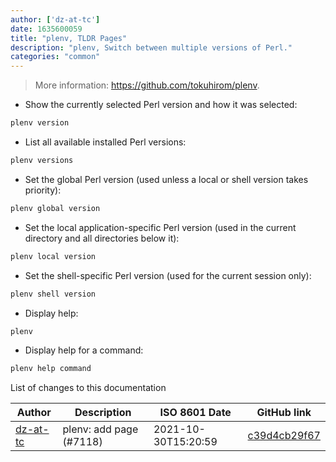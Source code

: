 ```yaml
---
author: ['dz-at-tc']
date: 1635600059
title: "plenv, TLDR Pages"
description: "plenv, Switch between multiple versions of Perl."
categories: "common"
---
```

> More information: <https://github.com/tokuhirom/plenv>.

- Show the currently selected Perl version and how it was selected:

```bash
plenv version
```

- List all available installed Perl versions:

```bash
plenv versions
```

- Set the global Perl version (used unless a local or shell version takes priority):

```bash
plenv global version
```

- Set the local application-specific Perl version (used in the current directory and all directories below it):

```bash
plenv local version
```

- Set the shell-specific Perl version (used for the current session only):

```bash
plenv shell version
```

- Display help:

```bash
plenv
```

- Display help for a command:

```bash
plenv help command
```
List of changes to this documentation


Author | Description | ISO 8601 Date | GitHub link
------|-----|-----|-----
[dz-at-tc](mailto:49352191+dz-at-tc@users.noreply.github.com) | plenv: add page (#7118) | 2021-10-30T15:20:59 | [c39d4cb29f67](https://github.com/tldr-pages/tldr/commit/c39d4cb29f67218f569c26b7e6e5bff37f63d7af)

